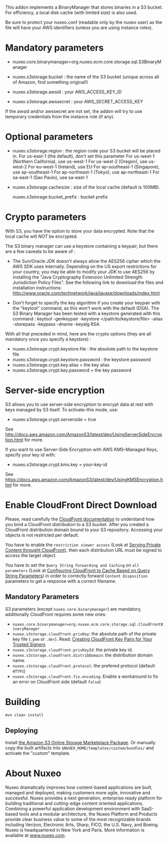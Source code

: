 This addon implements a BinaryManager that stores binaries in a S3 bucket.
For efficiency, a local disk cache (with limited size) is also used.

Be sure to protect your nuxeo.conf (readable only by the nuxeo user) as the
file will have your AWS identifiers (unless you are using instance roles).

# Mandatory parameters

- nuxeo.core.binarymanager=org.nuxeo.ecm.core.storage.sql.S3BinaryManager

- nuxeo.s3storage.bucket : the name of the S3 bucket (unique across all of
  Amazon, find something original!)

- nuxeo.s3storage.awsid : your AWS_ACCESS_KEY_ID

- nuxeo.s3storage.awssecret : your AWS_SECRET_ACCESS_KEY

If the awsid and/or awssecret are not set, the addon will try to use
temporary credentials from the instance role (if any).


# Optional parameters

- nuxeo.s3storage.region : the region code your S3 bucket will be placed in.
  For us-east-1 (the default), don't set this parameter
  For us-west-1 (Northern California), use us-west-1
  For us-west-2 (Oregon), use us-west-2
  For eu-west-1 (Ireland), use EU
  For ap-southeast-1 (Singapore), use ap-southeast-1
  For ap-northeast-1 (Tokyo), use ap-northeast-1
  For sa-east-1 (Sao Paulo), use sa-east-1

- nuxeo.s3storage.cachesize : size of the local cache (default is 100MB).

  nuxeo.s3storage.bucket_prefix : bucket prefix

# Crypto parameters

With S3, you have the option to store your data encrypted.
Note that the local cache will *NOT* be encrypted.

The S3 binary manager can use a keystore containing a keypair, but there are
a few caveats to be aware of :

- The Sun/Oracle JDK doesn't always allow the AES256 cipher which the AWS SDK
  uses internally.
  Depending on the US export restrictions for your country, you may be able to
  modify your JDK to use AES256 by installing the "Java Cryptography Extension
  Unlimited Strength Jurisdiction Policy Files". See the following link to
  download the files and installation instructions:
  http://www.oracle.com/technetwork/java/javase/downloads/index.html

- Don't forget to specify the key algorithm if you create your keypair with the
  "keytool" command, as this won't work with the default (DSA).
  The S3 Binary Manager has been tested with a keystore generated with this
  command :
  keytool -genkeypair -keystore </path/to/keystore/file> -alias <key alias>
      -storepass <keystore password> -keypass <key password>
      -dname <key distinguished name> -keyalg RSA

With all that preceded in mind, here are the crypto options (they are all
mandatory once you specify a keystore) :

- nuxeo.s3storage.crypt.keystore.file : the absolute path to the keystore file
- nuxeo.s3storage.crypt.keystore.password : the keystore password
- nuxeo.s3storage.crypt.key.alias = the key alias
- nuxeo.s3storage.crypt.key.password = the key password

# Server-side encryption

S3 allows you to use server-side encryption to encrypt data at rest with keys managed
by S3 itself. To activate-this mode, use:

- nuxeo.s3storage.crypt.serverside = true

See http://docs.aws.amazon.com/AmazonS3/latest/dev/UsingServerSideEncryption.html for more.

If you want to use Server-Side Encryption with AWS KMS–Managed Keys, specify your key id with:

- nuxeo.s3storage.crypt.kms.key = your-key-id

See https://docs.aws.amazon.com/AmazonS3/latest/dev/UsingKMSEncryption.html for more.

# Enable CloudFront Direct Download

Please, read carefully the [CloudFront documentation](https://aws.amazon.com/fr/documentation/cloudfront/) to understand how you bind a CloudFront distribution to a S3 bucket.
After you created a CloudFront distribution domain bound to your S3 repository. Accessing your objects is not restricted per default. 

You have to enable the `restriction viewer access` (Look at [Serving Private Content throught CloudFront](http://docs.aws.amazon.com/AmazonCloudFront/latest/DeveloperGuide/PrivateContent.html)), then each distribution URL must be signed to access the target object.

You have to set the `Query String Forwarding and Caching` on `all parameters` (Look at [Configuring CloudFront to Cache Based on Query String Parameters](http://docs.aws.amazon.com/AmazonCloudFront/latest/DeveloperGuide/QueryStringParameters.html)) in order to correctly forward `Content Disposition` parameters to get a response with a correct filename. 

## Mandatory Parameters
S3 parameters (except `nuxeo.core.binarymanager`) are mandatory, additionally CloudFront requires some new ones:

 - `nuxeo.core.binarymanager=org.nuxeo.ecm.core.storage.sql.CloudFrontBinaryManager`
 - `nuxeo.s3storage.cloudfront.privKey`: the absolute path of the private key file (`.pem` or `.der`). Read: [Creating CloudFront Key Pairs for Your Trusted Signers](http://docs.aws.amazon.com/AmazonCloudFront/latest/DeveloperGuide/private-content-trusted-signers.html#private-content-creating-cloudfront-key-pairs) 
 - `nuxeo.s3storage.cloudfront.privKeyId`: the private key id. 
 - `nuxeo.s3storage.cloudfront.distribDomain`: the distribution domain name.
 - `nuxeo.s3storage.cloudfront.protocol`: the prefered protocol (default `HTTPS`)
 - `nuxeo.s3storage.cloudfront.fix.encoding`: Enable a workaround to fix an error on CloudFront side (default `false`)

# Building

    mvn clean install

## Deploying

Install [the Amazon S3 Online Storage Marketplace Package](https://connect.nuxeo.com/nuxeo/site/marketplace/package/amazon-s3-online-storage).
Or manually copy the built artifacts into `$NUXEO_HOME/templates/custom/bundles/` and activate the "custom" template.

# About Nuxeo

Nuxeo dramatically improves how content-based applications are built, managed and deployed, making customers more agile, innovative and successful. Nuxeo provides a next generation, enterprise ready platform for building traditional and cutting-edge content oriented applications. Combining a powerful application development environment with SaaS-based tools and a modular architecture, the Nuxeo Platform and Products provide clear business value to some of the most recognizable brands including Verizon, Electronic Arts, Sharp, FICO, the U.S. Navy, and Boeing. Nuxeo is headquartered in New York and Paris. More information is available at www.nuxeo.com.
